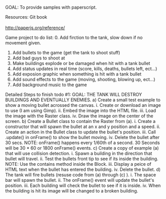 GOAL: To provide samples with paperscript.

Resources:
<a ref="http://git-scm.com/book">Git book</a>
<br>
<br>
http://paperjs.org/reference/


Game project to do list:
0. Add firction to the tank, slow down if no movement given.
1. Add bullets to the game (get the tank to shoot stuff)
2. Add bad guys to shoot at
3. Make buildings explode or be damaged when hit with a tank bullet
4. Add status updates in real time (score, kills, deaths, bullets left, ect...)
5. Add exposion graphic when something is hit with a tank bullet
6. Add sound effects to the game (moving, shooting, blowing up, ect...)
7. Add background music to the game

Detailed Steps to finish todo #1:
  GOAL: THE TANK WILL DESTROY BUILDINGS AND EVENTUALLY ENEMIES.
  a) Create a small test example to show a moving bullet acrossed the canvas.
    i. Create or download an image to use (I am using Gimp).
    ii. Embed the image into the HTML file.
    iii. Load the image with the Raster class.
    iv. Draw the image on the center of the screen.
  b) Create a Bullet class to contain the Raster from (a).
    i. Create a constructor that will spawn the bullet at an x and y position and a speed.
    ii. Create an action in the Bullet class to update the bullet's position.
    iii. Call <Bullet>.update() in onFrame() to show the bullet moving.
    iv. Delete the bullet after 30 secs.
  NOTE: onFrame() happens every 1/60th of a second. 30 Seconds will be 30 * 60 or 1800 onFrame() events.
  c) Create a copy of example (a) that will use collision detection.
    i. Spawn a building in the direction that bullet will travel.
    ii. Test the bullets front tip to see if its inside the building.
  NOTE: Use the contains method inside the Block.
    iii. Display a peice of HTML text when the bullet has entered the building.
    iv. Delete the bullet.
  d) The tank will fire bullets (resuse code from (a) through (c) ).
    i. The space bar will spawn the bullet.
    ii. The onFrame() event will update the bullet's position.
    iii. Each building will check the bullet to see if it is inside.
    iv. When the building is hit its image will be changed to a broken building.
